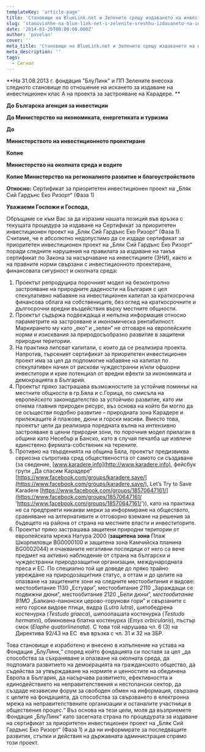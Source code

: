 ```yaml
---
templateKey: 'article-page'
title: 'Становище на BlueLink.net и Зелените срещу издаването на инвестиционен клас А'
slug: 'stanovishhe-na-blue-link-net-i-zelenite-sreshhu-izdavaneto-na-investiczionen-klas-a'
date: '2014-03-20T00:00:00.000Z'
author: 'pavelan'
cover: ''
meta_title: 'Становище на BlueLink.net и Зелените срещу издаването на инвестиционен клас А'
meta_description: ''
tags:
  - Сигнал
---
```


**На 31.08.2013 г. фондация "БлуЛинк" и ПП Зелените внесоха следното становище по отношение на искането за издаване на инвестиционен клас А на проекта за застрояване на Карадере.
**

**До** **Българска агенция за инвестиции**

**До Министерство на икономиката, енергетиката и туризма**

**До**

**Министерството на инвестиционното проектиране**

**Копие**

**Министерство на околната среда и водите**

**Копие
Министерство на регионалното развитие и благоустройството**

**Относно:** Сертификат за приоритетен инвестиционен проект на „Бляк Сий Гардънс Еко Ризорт“ (Фаза 1)

**Уважаеми Госпожи и Господа,**

Обръщаме се към Вас за да изразим нашата позиция във връзка с текущата процедура за издаване на Сертификат за приоритетен инвестиционен проект на „Бляк Сий Гардънс Еко Ризорт“ (Фаза 1). Считаме, че е абсолютно недопустимо да се издаде сертификат за приоритетен инвестиционен проект на „Бляк Сий Гардънс Еко Ризорт“ поради следните нарушения на правилата за издаване на такъв сертификат по Закона за насърчаване на инвестициите (ЗНИ), както и на правните норми свързани с инвестиционното проектиране, финансовата сигурност и околната среда:

1.  Проектът репродуцира порочният модел на безконтролно застрояване на природните дадености на България с цел спекулативно набавяне на инвестиционен капитал за краткосрочна финансова облага на собствениците, без оглед на краткосрочните и дългосрочни вредни въздействия върху местните общности.
2.  Проектът съдържа подвеждаща и непълна информация относно параметрите на застрояване и икономическа рентабилност. Маркирането му като „еко“ и „зелен“ не отговаря на европейските норми и изисквания за природосъобразно развитие в защитени природни територии.
3.  На практика липсват капитали, с които да се реализира проекта. Напротив, търсеният сертификат за приоритетен инвестиционен проект има за цел да подпомогне набавяне на капитал по спекулативен начин от рискови чуждестранни и/или офшорни инвеститори и крие потенциал от вредни ефекти за икономиката и демокрацията в България.
4.  Проектът пряко застрашава възможностите за устойчив поминък на местните общности в гр.Бяла и с.Горица, по смисъла на европейското законодателство за устойчиво развитие, като им отнема главния природен ресурс, въз основа на който би могло да се осъществи подобно развитие – природната зона Карадере и прилежащите й плажове, дюни и горски масиви. Вместо това, проектът цели да реализира поредната вълна на интензивно застрояване в ценни природни зони, по порочния модел прилаган в общини като Несебър и Банско, като в случая печалба ще извлече единствено фирмата-собственик на терените.
5.  Противно на твърденията на община Бяла, проектът предизвиква сериозна съпротива сред обществеността от самото си създаване (за сведение, [www.karadere.info](http://www.karadere.info), фейсбук групи „Да спасим Карадере“ [https://www.facebook.com/groups/karadere.save/](https://www.facebook.com/groups/karadere.save/), Let’s Try to Save Karadere [https://www.facebook.com/groups/18570647161/](https://www.facebook.com/groups/18570647161/ 'https://www.facebook.com/groups/18570647161/')), като на практика не са предприети никакви мерки за информиране на обществото, сравняване на алтернативите и отговорно вземане на решения за бъдещето на района от страна на местните власти и инвеститорите.
6.  Проектът пряко застрашава защитени природни територии от европейската мрежа Натура 2000 (**защитена зона** Плаж Шкорпиловци BG0000100 и защитена зона Камчийска планина BG0002044) и очакваните негативни последици от него са вече предмет на активно наблюдение от страна на български и чуждестранни природозащитни организации, международната преса и ЕС. По специално той ще доведе до пряко трайно увреждане на природозащитния статус, а оттам и до целите на опазване на защитените зони на следните местообитания и видове: местообитание 1130 „Естуари”, местообитание 2110 „Зараждащи се подвижни дюни”, местообитание 2120 „Бели дюни”, _местообитание 91МО_ „Балкано-панонски церово-горунови гори” и свързаните с него горски видове птици, видра (_Lutra lutra_), шипобедрена костенурка (_Testudo graeca_), шипоопашата костенурка (_Testudo hermanni_), обикновена блатна костенурка (_Emys orbicularis_), пъстър смок (_Elaphe quatorlinenata_). С това той нарушава чл. 6 (3) на Директива 92/43 на ЕС  във връзка с чл. 31 и 32 на ЗБР.

Това становище е изработено и внесено в изпълнение на устава на Фондация „БлуЛинк,“ според който фондацията си поставя за цел „да способства за съхраняване и опазване на околната среда, да подпомага развитието на демокрацията на гражданското общество, да съдейства за утвърждаване на нормите и ценностите на обединена Европа в България, да насърчава развитието, ефективността и единодействието на неправителствения и нестопански сектор, да създаде независим форум за свободен обмен на информация, свързана с целите на фондацията, да способства за свързването в електронна мрежа на неправителствените организации и останалите участници в обществения процес.“ Въз основа на тези цели, моля да възприемете Фондация „БлуЛинк“ като засегната страна по процедурата за издаване на сертификат за приоритетен инвестиционен проект на „Бляк Сий Гардънс Еко Ризорт“ (Фаза 1) и да ни информирате за последващите развития, стъпки и действия на държавната администрация спрямо този проект.
